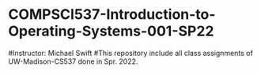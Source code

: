 # COMPSCI537-Introduction-to-Operating-Systems-001-SP22
#Instructor: Michael Swift
#This repository include all class assignments of UW-Madison-CS537 done in Spr. 2022.
